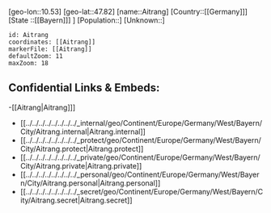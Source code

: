 ﻿---
location: [47.82,10.53]
mapzoom: [7,12] 
mapmarker: city 
type: City
tags:
- geo/City


SpocWebEntityId: 28696
isDeleted: false
confidential: public

---
[geo-lon::10.53]
[geo-lat::47.82]
[name::Aitrang]
[Country::[[Germany]]]
[State ::[[Bayern]]] ]
[Population::]
[Unknown::]


```leaflet
id: Aitrang
coordinates: [[Aitrang]]
markerFile: [[Aitrang]]
defaultZoom: 11 
maxZoom: 18
```


## Confidential Links & Embeds: 
-[[Aitrang|Aitrang]]] 
- [[../../../../../../../../_internal/geo/Continent/Europe/Germany/West/Bayern/City/Aitrang.internal|Aitrang.internal]] 
- [[../../../../../../../../_protect/geo/Continent/Europe/Germany/West/Bayern/City/Aitrang.protect|Aitrang.protect]] 
- [[../../../../../../../../_private/geo/Continent/Europe/Germany/West/Bayern/City/Aitrang.private|Aitrang.private]] 
- [[../../../../../../../../_personal/geo/Continent/Europe/Germany/West/Bayern/City/Aitrang.personal|Aitrang.personal]] 
- [[../../../../../../../../_secret/geo/Continent/Europe/Germany/West/Bayern/City/Aitrang.secret|Aitrang.secret]] 
